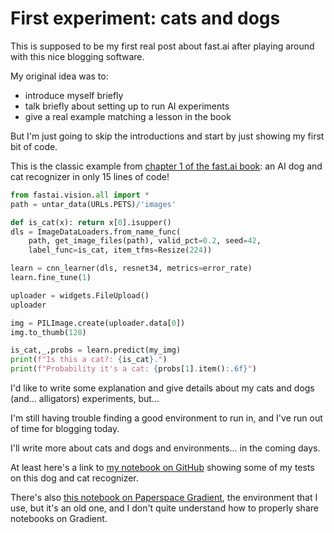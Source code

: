 # First experiment: cats and dogs

This is supposed to be my first real post about fast.ai after playing around with this nice blogging software.

My original idea was to:

- introduce myself briefly
- talk briefly about setting up to run AI experiments
- give a real example matching a lesson in the book

But I'm just going to skip the introductions and start by just showing my first bit of code.

This is the classic example from [chapter 1 of the fast.ai book](https://github.com/fastai/fastbook/blob/master/01_intro.ipynb): 
an AI dog and cat recognizer in only 15 lines of code!

```python
from fastai.vision.all import *
path = untar_data(URLs.PETS)/'images'

def is_cat(x): return x[0].isupper()
dls = ImageDataLoaders.from_name_func(
    path, get_image_files(path), valid_pct=0.2, seed=42,
    label_func=is_cat, item_tfms=Resize(224))

learn = cnn_learner(dls, resnet34, metrics=error_rate)
learn.fine_tune(1)

uploader = widgets.FileUpload()
uploader

img = PILImage.create(uploader.data[0])
img.to_thumb(128)

is_cat,_,probs = learn.predict(my_img)
print(f"Is this a cat?: {is_cat}.")
print(f"Probability it's a cat: {probs[1].item():.6f}")
```

I'd like to write some explanation and give details about my cats and dogs (and... alligators) experiments, but...

I'm still having trouble finding a good environment to run in, and I've run out of time for blogging today.

I'll write more about cats and dogs and environments... in the coming days.

At least here's a link to [my notebook on GitHub](https://github.com/kaicarver/fastaixp/blob/master/01%20Kai's%20first%20fast.ai%20experiment.ipynb) showing some of my tests on this dog and cat recognizer.

There's also [this notebook on Paperspace Gradient](https://console.paperspace.com/kaicarver/notebook/prewwejqi), the environment that I use, but it's an old one, and I don't quite understand how to properly share notebooks on Gradient.
